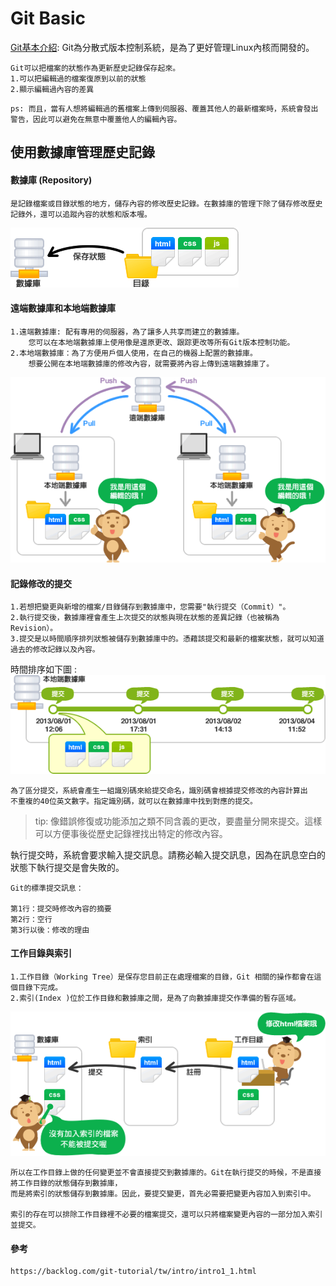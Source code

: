 # Git Basic
[Git基本介紹](https://backlog.com/git-tutorial/tw/intro/intro1_1.html): Git為分散式版本控制系統，是為了更好管理Linux內核而開發的。
```
Git可以把檔案的狀態作為更新歷史記錄保存起來。
1.可以把編輯過的檔案復原到以前的狀態
2.顯示編輯過內容的差異
```
```
ps: 而且，當有人想將編輯過的舊檔案上傳到伺服器、覆蓋其他人的最新檔案時，系統會發出警告，因此可以避免在無意中覆蓋他人的編輯內容。
```
## 使用數據庫管理歷史記錄
#### 數據庫 (Repository)
```
是記錄檔案或目錄狀態的地方，儲存內容的修改歷史記錄。在數據庫的管理下除了儲存修改歷史記錄外，還可以追蹤內容的狀態和版本喔。
```
![image](https://github.com/kampfcl3/git-/blob/main/pic/capture_intro1_2_1.png)

#### 遠端數據庫和本地端數據庫
```
1.遠端數據庫: 配有專用的伺服器，為了讓多人共享而建立的數據庫。
    您可以在本地端數據庫上使用像是還原更改、跟踪更改等所有Git版本控制功能。
2.本地端數據庫：為了方便用戶個人使用，在自己的機器上配置的數據庫。
    想要公開在本地端數據庫的修改內容，就需要將內容上傳到遠端數據庫了。
```
![image](https://github.com/kampfcl3/git-/blob/main/pic/capture_intro1_2_2.png)
#### 記錄修改的提交
```
1.若想把變更與新增的檔案/目錄儲存到數據庫中，您需要"執行提交（Commit）"。
2.執行提交後，數據庫裡會產生上次提交的狀態與現在狀態的差異記錄（也被稱為Revision）。
3.提交是以時間順序排列狀態被儲存到數據庫中的。憑藉該提交和最新的檔案狀態，就可以知道過去的修改記錄以及內容。
```
時間排序如下圖 :
![image](https://github.com/kampfcl3/git-/blob/main/pic/capture_intro1_3_1.png)
```
為了區分提交，系統會產生一組識別碼來給提交命名，識別碼會根據提交修改的內容計算出
不重複的40位英文數字。指定識別碼，就可以在數據庫中找到對應的提交。
```
> tip: 像錯誤修復或功能添加之類不同含義的更改，要盡量分開來提交。這樣可以方便事後從歷史記錄裡找出特定的修改內容。

執行提交時，系統會要求輸入提交訊息。請務必輸入提​​交訊息，因為在訊息空白的狀態下執行提交是會失敗的。
```
Git的標準提交訊息：

第1行：提交時修改內容的摘要
第2行：空行
第3行以後：修改的理由

```
#### 工作目錄與索引
```
1.工作目錄（Working Tree）是保存您目前正在處理檔案的目錄，Git 相關的操作都會在這個目錄下完成。
2.索引(Index )位於工作目錄和數據庫之間，是為了向數據庫提交作準備的暫存區域。
```
![image](https://github.com/kampfcl3/git-/blob/main/pic/capture_intro1_4_1.png)
```
所以在工作目錄上做的任何變更並不會直接提交到數據庫的。Git在執行提交的時候，不是直接將工作目錄的狀態儲存到數據庫，
而是將索引的狀態儲存到數據庫。因此，要提交變更，首先必需要把變更內容加入到索引中。

索引的存在可以排除工作目錄裡不必要的檔案提交，還可以只將檔案變更內容的一部分加入索引並提交。
```
#### 參考
```
https://backlog.com/git-tutorial/tw/intro/intro1_1.html
```





